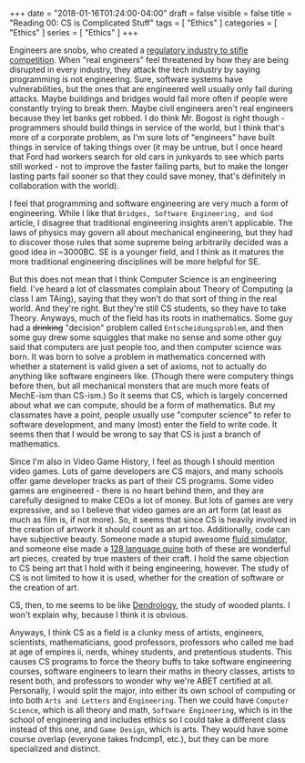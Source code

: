 +++
date = "2018-01-16T01:24:00-04:00"
draft = false
visible = false
title = "Reading 00: CS is Complicated Stuff"
tags = [ "Ethics" ]
categories = [ "Ethics" ]
series = [ "Ethics" ]
+++

Engineers are snobs, who created a [regulatory industry to stifle competition](https://hackaday.com/2017/05/08/the-dangers-of-engineering-while-unlicensed/comment-page-2/).
When "real engineers" feel threatened by how they are being disrupted in every industry, they
attack the tech industry by saying programming is not engineering. 
Sure, software systems have vulnerabilities, but the ones that are engineered well
usually only fail during attacks. Maybe buildings and bridges would fail more often if people
were constantly trying to break them. Maybe civil engineers aren't real engineers because they
let banks get robbed. I do think Mr. Bogost is right though - programmers should build things
in service of the world, but I think that's more of a corporate problem, as I'm sure lots
of "engineers" have built things in service of taking things over (it may be untrue, but I once
heard that Ford had workers search for old cars in junkyards to see which parts still worked -
not to improve the faster failing parts, but to make the longer lasting parts fail sooner
so that they could save money, that's definitely in collaboration with the world).

I feel that programming and
software engineering are very much a form of engineering.
While I like that `Bridges, Software Engineering, and God` article, I disagree that traditional
engineering insights aren't applicable. The laws of physics may govern all about mechanical
engineering, but they had to discover those rules that some supreme being arbitrarily decided
was a good idea in ~3000BC. SE is a younger field, and I think as it matures the more traditional
engineering disciplines will be more helpful for SE.

But this does not mean that I think
Computer Science is an engineering field. I've heard a lot of classmates complain about
Theory of Computing (a class I am TAing), saying that they won't do that sort of thing in the real
world. And they're right. But they're still CS students, so they have to take Theory. Anyways,
much of the field has its roots in mathematics. Some guy had a <s>drinking</s> "decision" problem
called `Entscheidungsproblem`, and then some guy drew some squiggles that make no sense and some
other guy said that computers are just people too, and then computer science was born. It was born
to solve a problem in mathematics concerned with whether a statement is valid given a set of axioms,
not to actually do anything like software engineers like. (Though there were computery things
before then, but all mechanical monsters that are much more feats of MechE-ism than CS-ism.)
So it seems that CS, which is largely concerned about what we can compute, should be a form of
mathematics. But my classmates have a point, people usually use "computer science" to refer to
software development, and many (most) enter the field to write code. It seems then that I would
be wrong to say that CS is just a branch of mathematics.

Since I'm also in Video Game History, I feel as though I should mention video games. Lots of game
developers are CS majors, and many schools offer game developer tracks as part of their CS programs.
Some video games are engineered - there is no heart behind them, and they are carefully designed
to make CEOs a lot of money. But lots of games are very expressive, and so I believe that
video games are an art form (at least as much as film is, if not more). So, it seems that since
CS is heavily involved in the creation of artwork it should count as an art too. Additionally,
code can have subjective beauty. Someone made a stupid awesome [fluid simulator](https://hackaday.com/2015/03/07/animated-ascii-fluid-dynamics-simulator-is-retro-cool/),
and someone else made a [128 language quine](https://github.com/mame/quine-relay)
both of these are wonderful art pieces, created by true masters of their craft.
I hold the same objection to CS being art that I hold with it being engineering, however.
The study of CS is not limited to how it is used, whether for the creation of software or the
creation of art.

CS, then, to me seems to be like [Dendrology](https://en.wikipedia.org/wiki/Dendrology), the study
of wooded plants. I won't explain why, because I think it is obvious.

Anyways, I think CS as a field is a clunky mess of artists, engineers, scientists, mathematicians,
good professors, professors who called me bad at age of empires ii, nerds, whiney students, 
and pretentious students. This causes CS programs to force the theory buffs to take software
engineering courses, software engineers to learn their maths in theory classes, artists to
resent both, and professors to wonder why we're ABET certified at all. Personally, I would
split the major, into either its own school of computing or into both `Arts and Letters` and
`Engineering`. Then we could have `Computer Science`, which is all theory and math,
`Software Engineering`, which is in the school of engineering and includes ethics so I could take
a different class instead of this one, and `Game Design`, which is arts. They would have some course
overlap (everyone takes fndcmp1, etc.), but they can be more specialized and distinct.
